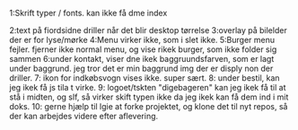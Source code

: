 1:Skrift typer / fonts. kan ikke få dme index

2:text på fiordsidne driller når det blir desktop tørrelse
3:overlay på bilelder der er for lyse/mørke
4:Menu virker ikke, som i slet ikke.
5:Burger menu fejler. fjerner ikke normal menu, og vise rikek burger, som ikke folder sig sammen
6:under kontakt, viser dne ikek baggruundsfarven, som er lagt under baggrund. jeg tror det er min baggrund img der er disply non der driller.
7: ikon for indkøbsvogn vises ikke. super sært.
8: under bestil, kan jeg ikek få js tila t virke.
9: logoet/tskten "digebageren" kan jeg ikek få til at stå i midten, og slf, så virker skift typen ikke da jeg ikek kan få dem ind i mit doks.
10: gerne hjælp til lgie at forke projektet, og klone det til nyt repos, så der kan arbejdes videre efter aflevering.
